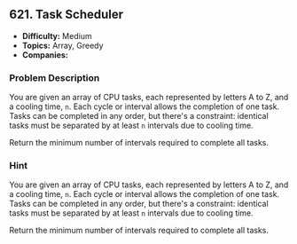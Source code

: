 ## 621. Task Scheduler

- **Difficulty:** Medium
- **Topics:** Array, Greedy
- **Companies:** 

### Problem Description

You are given an array of CPU tasks, each represented by letters A to Z, and a cooling time, `n`. Each cycle or interval allows the completion of one task. Tasks can be completed in any order, but there's a constraint: identical tasks must be separated by at least `n` intervals due to cooling time.

Return the minimum number of intervals required to complete all tasks.

### Hint

You are given an array of CPU tasks, each represented by letters A to Z, and a cooling time, `n`. Each cycle or interval allows the completion of one task. Tasks can be completed in any order, but there's a constraint: identical tasks must be separated by at least `n` intervals due to cooling time.

Return the minimum number of intervals required to complete all tasks.

